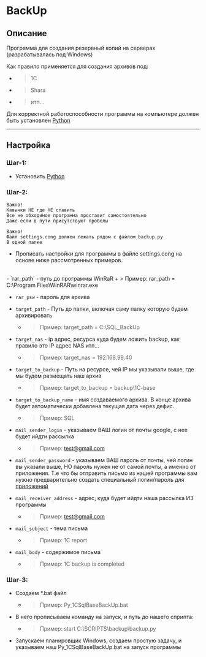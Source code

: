 # BackUp

## Описание
Программа для создания резервный копий на серверах (разрабатывалась под Windows)

Как правило применяется для создания архивов под:
+ > 1C
+ > Shara
+ > итп...

Для корректной работоспособности программы на компьютере должен быть установлен
[Python](https://www.python.org/downloads/)

---

## Настройка

### Шаг-1:
+ Установить [Python](https://www.python.org/downloads/)

### Шаг-2:

```` 
Важно! 
Кавычки НЕ где НЕ ставить
Все не обходимое программа проставит самостоятельно
Даже если в пути присутствуют пробелы
```` 

```` 
Важно! 
Файл settings.cong должен лежать рядом с файлом backup.py
В одной папке
```` 

+ Прописать настройки для программы в файле settings.cong на основе ниже
рассмотренных примеров. 
<br>
  - `rar_path` - путь до программы WinRaR
    + > Пример: rar_path = C:\Program Files\WinRAR\winrar.exe

  - `rar_psw` - пароль для архива
  - `target_path` - Путь до папки, включая саму папку которую будем архивировать
      + > Пример: target_path = C:\SQL_BackUp
  
  - `target_nas` - ip адрес, ресурса куда будем ложить backup, как правило 
это IP адрес NAS итп...
      + > Пример: target_nas = 192.168.99.40

  - `target_to_backup` - Путь на ресурсе, чей IP мы указывали выше, где мы 
будем размещать наш архив
      + > Пример: target_to_backup = backup\1C-base

  - `target_to_backup_name` - имя создаваемого архива. В конце архива будет 
автоматически добавлена текущая дата через дефис.
      + > Пример: SQL
  
  - `mail_sender_login` - указываем ВАШ логин от почты google, с нее будет 
ийдти рассылка
      + > Пример: test@gmail.com
  - `mail_sender_password` - указываем ВАШ пароль от почты, чей логин вы указали
выше, НО пароль нужен не от самой почты, а именно от приложения.
Т.е что бы отправить письмо из нашей программы вам нужно предварительно создать специальный 
логин/пароль для [приложений](https://support.google.com/accounts/answer/185833?visit_id=638093045649618309-3914306815&p=InvalidSecondFactor&rd=1)
  
  - `mail_receiver_address` - адрес, куда будет ийдти наша рассылка ИЗ программы
    + > Пример: test@gmail.com

  - `mail_subject` - тема письма
    + > Пример: 1C report
  - `mail_body` - содержимое письма
    + > Пример: 1C backup is completed

### Шаг-3:
+ Создаем *.bat файл
    - > Пример: Py_1CSqlBaseBackUp.bat
    
+ В него прописываем команду на запуск, и путь до нашего сприпта: 
    - > Пример: start C:\SCRIPTS\backup\backup.py
   
+ Запускаем планировщик Windows, создаем простую задачу, и указываем 
наш Py_1CSqlBaseBackUp.bat на запуск программы

